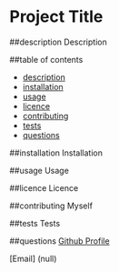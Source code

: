 # Project Title

##description
Description

##table of contents
- [description](#description)
- [installation](#installation)
- [usage](#usage)
- [licence](#licence)
- [contributing](#contributing)
- [tests](#tests)
- [questions](#questions)

##installation
Installation

##usage
Usage

##licence
Licence

##contributing
Myself

##tests
Tests

##questions
[Github Profile](https://github.com/anniec9205)

[Email] (null)

